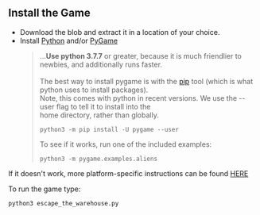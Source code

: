 ## Install the Game 

- Download the blob and extract it in a location of your choice.
- Install [Python](https://python.org) and/or [PyGame](https://www.pygame.org)<br>
  >...**Use python 3.7.7** or greater, because it is much friendlier to newbies, and additionally runs faster.<br>
  ><br>The best way to install pygame is with the [pip](https://pip.pypa.io/en/stable/) tool (which is what python uses to install packages).<br>
  >Note, this comes with python in recent versions. We use the --user flag to tell it to install into the<br>
  >home directory, rather than globally.<br>
  >```
  >python3 -m pip install -U pygame --user
  >```
  >To see if it works, run one of the included examples:
  >```
  >python3 -m pygame.examples.aliens
  >```

If it doesn't work, more platform-specific instructions can be found [HERE](https://www.pygame.org/wiki/GettingStarted)

To run the game type:
```
python3 escape_the_warehouse.py
```

